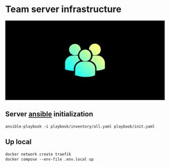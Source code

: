 # Team server infrastructure

![cover](docs/cover.png)

## Server [ansible](https://www.ansible.com) initialization

```shell
ansible-playbook -i playbook/inventory/all.yaml playbook/init.yaml
```

## Up local
```shell
docker network create traefik
docker compose --env-file .env.local up
```
